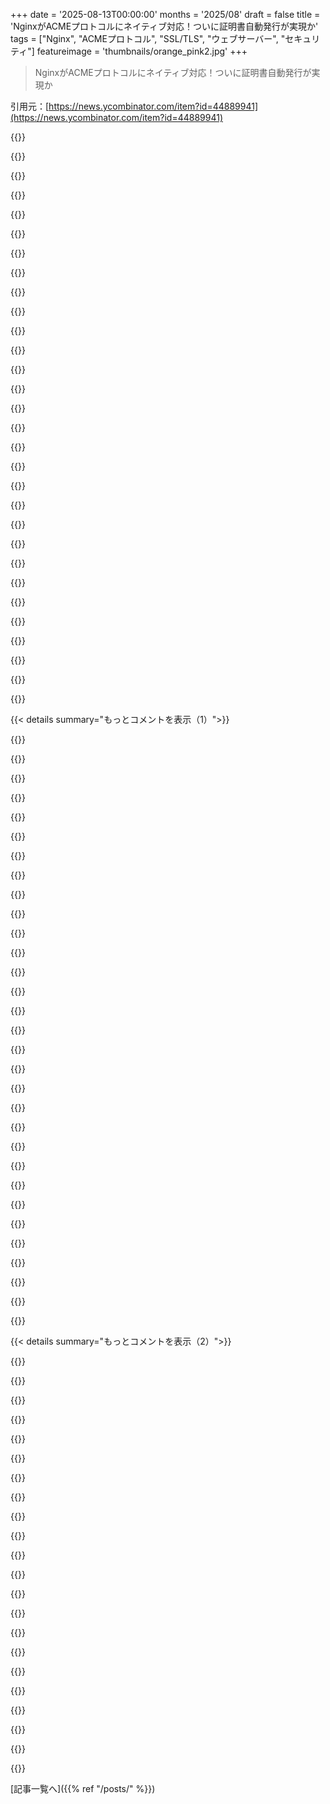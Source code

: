 +++
date = '2025-08-13T00:00:00'
months = '2025/08'
draft = false
title = 'NginxがACMEプロトコルにネイティブ対応！ついに証明書自動発行が実現か'
tags = ["Nginx", "ACMEプロトコル", "SSL/TLS", "ウェブサーバー", "セキュリティ"]
featureimage = 'thumbnails/orange_pink2.jpg'
+++

> NginxがACMEプロトコルにネイティブ対応！ついに証明書自動発行が実現か

引用元：[https://news.ycombinator.com/item?id=44889941](https://news.ycombinator.com/item?id=44889941)




{{<matomeQuote body="NginxのACME対応、現状はHTTP-01チャレンジのみなんだね。でもさ、公開されてないNginxユーザーにとって一番必要なのはDNS-01チャレンジだよ。早くDNS-01に対応してほしいな！レコードを更新するだけでいいから、ホスティング内容に依存しないのがすごくクリーンで良いと思うんだ。" userName="Shank" createdAt="2025/08/13 16:37:35" color="#ff33a1">}}




{{<matomeQuote body="DNS-01を使うにはDNS APIキーが必要になるけど、多くのDNSプロバイダーはゾーンごとにAPIキーを発行してくれないんだよね。DNS-01自体は良いと思うけど、妥協すると変なことになりかねないから注意が必要だよ。" userName="clvx" createdAt="2025/08/13 16:50:11" color="">}}




{{<matomeQuote body="俺は自宅のhomelabでstep-caとcaddyと組み合わせてDNS-01を使ってるよ。すごく使いやすくて最高だね。" userName="samgranieri" createdAt="2025/08/13 17:15:20" color="">}}




{{<matomeQuote body="Caddyに賛成！Nginxはもはや2007年のものだよ。" userName="reactordev" createdAt="2025/08/13 17:50:42" color="">}}




{{<matomeQuote body="他に選択肢がないならDNSチャレンジを使わない理由が分からないな。これまでは面倒で壊れやすいと思ってたけど、Webサーバーがネイティブで対応するならマシになるかも。でもワイルドカード証明書は取れないんだよね。" userName="Spivak" createdAt="2025/08/13 16:54:24" color="">}}




{{<matomeQuote body="NginxがDNS-01チャレンジに対応する必要ってあるの？NginxはHTTPサーバーとして動いてるから、常に.well-knownにアクセスできるじゃん。もっと低レベルな方法でドメイン検証する必要ないでしょ。それに、機密性の高いAPIトークンがサーバーに必要になるから、最小特権の原則にも反すると思うんだけど。" userName="creatonez" createdAt="2025/08/13 17:02:26" color="#ff5733">}}




{{<matomeQuote body="DNS-01って、登録済みのドメインネームサーバーへのDNS-over-HTTPSに対応してるのかな？もしそうなら、NginxがDNSクレームに対応するのはすごく簡単になるはずだよね。もし対応してないなら、DNS-01自体に改善が必要なんじゃないかな。" userName="altairprime" createdAt="2025/08/13 18:46:28" color="">}}




{{<matomeQuote body="証明書を注文する時、ACMEプロバイダーから変なテキスト文字列が送られてくるんだ。その文字列をTXTレコードとしてDNSサーバーに追加する必要があるんだけど、そのやり方は君とDNSサーバー次第で、ACMEプロバイダーは気にしないよ。DNS-over-HTTPSはこの話には関係ないと思うな。あれはDNSサーバーに問い合わせたいクライアントが使うもので、レコードを作るオペレーターが使うものじゃないはずだよ。(もし違ってたら教えてね。)" userName="cpach" createdAt="2025/08/13 20:52:59" color="#785bff">}}




{{<matomeQuote body="_acme-challenge.domain.tldのNSレコードを、自分で管理してる別のサーバーに向けることができるんだ。そうすれば、DNSホスター経由でゾーンを更新する必要がなくなるよ。そのサーバーは、問い合わせてくる人たちのチャレンジを解決できればOKなんだ。" userName="qwertox" createdAt="2025/08/13 19:00:24" color="#785bff">}}




{{<matomeQuote body="ACMEプロバイダはDNSサーバーにクエリを送って、レコードに正しい”funny string”があるか検証するんだね。親の質問は、そのクエリがDoH経由でできるか／できるのか、ってことだった。" userName="0x0000000" createdAt="2025/08/13 21:05:15" color="">}}




{{<matomeQuote body="NginxがHTTPサーバーとしてそのクエリに答えられるからじゃない？" userName="0x0000000" createdAt="2025/08/13 21:39:00" color="">}}




{{<matomeQuote body="Caddyは開発者が作ったものを公開したりテストしたりするのに向いてる。パワーユーザーやインフラ管理者にはNginxの方がずっと価値があるよ。<br>俺も自宅ラボでCaddy使ってるけど、Nginxほど柔軟性はないからね。" userName="darkwater" createdAt="2025/08/13 18:34:42" color="#45d325">}}




{{<matomeQuote body="それならHTTP-01チャレンジを使えばいいんじゃないかな。DNS-01チャレンジの利点は、HTTPサーバーをインターネットに公開したくない場合に使えることだと思うんだ。" userName="xg15" createdAt="2025/08/13 23:09:03" color="">}}




{{<matomeQuote body="いや、それは利用ケースの一つに過ぎないよ。他に、ワイルドカード証明書の場合はDNS-01が必須だし、複数のサーバー（例: ロードバランサー）でTLSが終端されるサービスの証明書の場合も、HTTPやALPNチャレンジだと終端サーバーのうち1つしか応答できないから、DNS-01が実用的に必須なんだ。" userName="jcgl" createdAt="2025/08/14 06:05:13" color="#ff33a1">}}




{{<matomeQuote body="そんなことないよ。https://github.com/joohoi/acme-dns をどこでも実行できるし、それから _acme_challenge.realdomain.com を aklsfdsdl239072109387219038712.acme-dns.anywhere.com にCNAME設定するんだ。そうすればACMEクライアントはACME DNS APIとやり取りするだけで、その長いランダムなドメインのチャレンジを処理する以外は何もしなくていいよ。" userName="bananapub" createdAt="2025/08/13 17:02:45" color="#45d325">}}




{{<matomeQuote body="CNAMEsね。俺はこれを何にでも使ってるよ。メインドメインはDNS APIトークンなしでプロバイダA、捨てドメインをプロバイダBでAPIトークンありにする。_acme-challenge.メインドメインを捨てドメインにCNAME設定するんだ。ACMEクライアントは捨てドメインのTXTレコードにチャレンジ応答を書き込む。これならセキュリティ高いし、万が一捨てドメインが使えなくなっても簡単に変えられる。acme.shもこれに対応してるし（https://github.com/acmesh-official/acme.sh/wiki/DNS-alias-mo...）、俺はacme.shのAnsibleロールも書いたよ（https://github.com/foundata/ansible-collection-acmesh/tree/m...）。" userName="andreashaerter" createdAt="2025/08/13 22:18:46" color="#785bff">}}




{{<matomeQuote body="HTTPチャレンジで新しい証明書を発行するには、だいたい15分間のダウンタイムが必要になる。SLAがあるような顧客向けエンドポイントには全然向いてないよ。" userName="lukeschlather" createdAt="2025/08/13 17:06:19" color="#ff5733">}}




{{<matomeQuote body="隠れたプライマリを自分でホストすれば、簡単にできるよ。" userName="hashworks" createdAt="2025/08/13 17:02:46" color="">}}




{{<matomeQuote body="HTTP検証はDNSやAPIキーをいじらなくて済むからシンプルでいいんだよ。サーバーソフトを立ち上げてホスト名を教えるだけで、あとは全部勝手にやってくれるんだから。" userName="bityard" createdAt="2025/08/13 17:14:52" color="#45d325">}}




{{<matomeQuote body="HTTPやALPNチャレンジだと終端サーバーが一つしか応答できないから、DNS-01が現実的に必要って意見があるけど、.well-known/acme-challenge/へのリクエストを単一サーバーにリバースプロキシとかで転送するのも、DNS-01と同じくらい簡単に設定できるはずだよ。" userName="account42" createdAt="2025/08/14 08:56:16" color="#38d3d3">}}




{{<matomeQuote body="うちではCaddyを本番環境で何百ものアプリに使ってて、1日あたり数千万のリクエストを捌いてるよ。" userName="j-krieger" createdAt="2025/08/13 19:32:02" color="#ff33a1">}}




{{<matomeQuote body="これはマジでびっくりしたね。Cloudflareが非エンタープライズアカウントにゾーンごとの個別キーを頑として許可しないから、ずっと不満だったんだよ。この件を要求してるスレッドが、受動的攻撃性のお手本みたいな感じなんだよね: https://community.cloudflare.com/t/restrict-scope-api-tokens..." userName="teruakohatu" createdAt="2025/08/14 05:49:50" color="#785bff">}}




{{<matomeQuote body="多くのDNSプロバイダは、外部プライマリに対応してないんだよね。" userName="Sesse__" createdAt="2025/08/13 17:04:24" color="">}}




{{<matomeQuote body="でもそれだと、その単一サーバーから他の全部に証明書を再配布しなきゃいけないんだよね。できなくはないけど、自分で繋ぎのコードを書く羽目になるし、更新がその特別なサーバーに依存することになっちゃう。つまり、DNS-01の設定みたいに簡単じゃないんだよ。運用特性も違うし、特注の繋ぎコードが必要になるんだ。" userName="jcgl" createdAt="2025/08/14 11:24:31" color="#785bff">}}




{{<matomeQuote body="もしこのドメインを2台以上のサーバーで提供してるなら、運が悪いってことになっちゃうね。" userName="abcdefg12" createdAt="2025/08/13 20:45:10" color="">}}




{{<matomeQuote body="じゃあ、ツールの価値って、その古さに反比例して判断されるべきなのかな？" userName="RadiozRadioz" createdAt="2025/08/13 20:18:21" color="">}}




{{<matomeQuote body="俺の仕事はインターネットからアクセスできない内部サービスばっかりで、DNSだけが唯一の選択肢だよ。DNSを使えばワイルドカード証明書も手に入るし、`*.foo.com`が欲しいなら`_acme-challenge.foo.com`を設定するだけでOKだぜ。" userName="cortesoft" createdAt="2025/08/13 16:57:19" color="#ff5733">}}




{{<matomeQuote body="K8sのIngressがWIPフェーズから早く抜け出してくれたらな。そうすればcert-managerとか他のIngressでの面倒な設定から解放されるのにな。" userName="supriyo-biswas" createdAt="2025/08/13 17:55:13" color="">}}




{{<matomeQuote body="これはかなりデカいニュースだな。Caddyは昔からこの機能があったけど、みんながCaddyを使いたいわけじゃないからな。たぶんTraefikみたいなソフトウェアのユーザーシェアを食うだろうな。" userName="dizhn" createdAt="2025/08/13 16:23:35" color="#ff5c5c">}}




{{<matomeQuote body="Caddyの本当に好きなところは、その優秀な構文だよ。今はNginx（Nginx Proxy Manager経由）とTraefikを使ってるけど、最近Caddyでプロジェクトやったらすごく良かった。将来的に自分のセルフホスト環境をCaddyに変えたいな。でも、Cloudflare Tunnelsの代替にもなる[1] pangolinを選ぶかもな。<br>[1] https://github.com/fosrl/pangolin" userName="elashri" createdAt="2025/08/13 16:36:52" color="#ff33a1">}}




{{< details summary="もっとコメントを表示（1）">}}

{{<matomeQuote body="Caddyには変な制限があるんだ。特にログのパーミッションが問題で、promtailみたいなプロセスが読めない。パーミッションは変更できず、いつも厳しすぎる。ドキュメントも分かりにくくて、Nginxなら簡単なこともCaddyだと難しい。パッケージマネージャーでインストールするとプラグインが付いてこないのも嫌だ。プラグインが欲しいなら自分でビルドするかビルドサービスを使う必要があり、自動更新もされない。" userName="Saris" createdAt="2025/08/13 18:33:28" color="#ff5733">}}




{{<matomeQuote body="そうだよな。Caddyの賢いデフォルト設定はほとんど完璧なんだ。TLS有効な静的サーバーやWordPressサイトの設定も、数行のシンプルなコードで済むんだぜ。例えば`something.example.com { root * /var/www/something.example.com file_server }`みたいに。他にも細かい調整はできるけど、一般的な使い方ならほぼ不要だ。これまでのサーバーより「ちゃんと動く」んだよ。" userName="kstrauser" createdAt="2025/08/13 16:54:55" color="#45d325">}}




{{<matomeQuote body="Caddyの構文のドキュメントは、すごく基本的なこと以外をやりたい場合や、彼らが意図しない使い方をしたい場合にはちょっと物足りないんだよね。例えば、内部サービスでワイルドカード証明書を使ってサービス名を証明書の透過性ログから隠したいんだけど、構文がうまく動かせないんだ。ChatGPTもGeminiもできなかったよ。" userName="pgug" createdAt="2025/08/14 01:04:43" color="#45d325">}}




{{<matomeQuote body="実は、今はログファイルのパーミッションを設定できるようになったんだぜ。詳しくは[1]を見てくれよな。<br>[1] https://caddyserver.com/docs/caddyfile/directives/log#file" userName="francislavoie" createdAt="2025/08/13 18:57:05" color="#ff5733">}}




{{<matomeQuote body="おお、それは良い情報だね！Caddyって自己更新できるのかな、それか何か簡単な方法がある？Cloudflareプラグインを使うのに手動で更新するのは面倒なんだよね。" userName="Saris" createdAt="2025/08/13 19:09:44" color="">}}




{{<matomeQuote body="全くその通りだ。家で使ってるTraefikを、もうすぐNginxに替えるだろうな。" userName="thrown-0825" createdAt="2025/08/13 16:48:41" color="">}}




{{<matomeQuote body="いや、Caddyはプラグイン込みで自分でビルドしないとダメだよ。xcaddyを使えば簡単だけどね。リリース通知はGitHubで登録して、xcaddyでバイナリをビルドしてサービスを再起動するだけの小さなbashスクリプトを自分で書くといいよ。Caddyのdebパッケージのバージョンが変わった時にスクリプトをトリガーするようにaptにフックさせることもできるかもしれないけど、それは君が自分で管理しないといけないね。" userName="francislavoie" createdAt="2025/08/13 19:14:18" color="#ff5733">}}




{{<matomeQuote body="俺はTraefikをサービスのDockerラベルをいくつか定義するだけで設定してるんだ。<br>あのひどく巨大なNginxの設定に戻るなんてありえないね。" userName="grim_io" createdAt="2025/08/13 17:01:41" color="">}}




{{<matomeQuote body="なんで自己更新のこと「no」って言ったのか疑問に思ってるんだけど。<br>https://caddyserver.com/docs/command-line#caddy-upgrade" userName="dizhn" createdAt="2025/08/14 13:28:31" color="#ff5733">}}




{{<matomeQuote body="最近Caddyに乗り換えたよ。NginxのHTTP/1 desync問題に関する情報不足が俺を乗り換えさせたんだ。何か馬鹿げたことが起きるのを待ったり、監査官にNginxが答えられない質問をされたりするのを待ちたくないね。Caddyは本当にNginxより簡単だよ。まず、主要サービスとそのテストサービス、そして教育機関で動く特殊サービスをカバーするテンプレートができたし、ログもいい感じ。証明書処理も完璧（少なくとも俺のケースではね）。それにメトリクスも優れてる。ただ、Caddyにはレート制限がないし、PowerBIの馬鹿げたバグで一つのユーザーが特定の画像を1日に300,000回もヒットさせるから、今からプラグインをどうにかしないといけないんだ。それがちょっとした欠点だね。" userName="tgv" createdAt="2025/08/13 17:31:09" color="#ff5c5c">}}




{{<matomeQuote body="ワイルドカード証明書のためには、君が使ってるプロバイダ用のDNSプラグインを含むCaddyのビルドが必要だよ。それにはxcaddyっていうツールが役立つ。自分でバイナリを管理しないといけないから、まだちょっと面倒だけど、Hetznerで試した時は問題なく動いたよ。" userName="nadanke" createdAt="2025/08/14 06:19:46" color="#38d3d3">}}




{{<matomeQuote body="現在含まれているプラグインなら、バイナリは自己更新できるよ。コマンドラインヘルプにはベータ版って書いてあるけど、俺にはいつも問題なく動いてるね。" userName="dizhn" createdAt="2025/08/13 20:29:14" color="">}}




{{<matomeQuote body="desync問題についてGoogle検索してみたらこのページを見つけたよ。<br>https://my.f5.com/manage/s/article/K30341203<br>この手のことは俺の専門外なんだけど。この問題についてどんな情報が見たい？何が役に立つかな？" userName="dekobon" createdAt="2025/08/13 18:21:29" color="">}}




{{<matomeQuote body="この統合はDNS-01チャレンジをサポートしてないからね。だから、今のところワイルドカード証明書は問題外だ。" userName="cpach" createdAt="2025/08/14 05:53:51" color="#45d325">}}




{{<matomeQuote body="Apacheにも2018年からあるよ。" userName="dwedge" createdAt="2025/08/14 10:56:28" color="">}}




{{<matomeQuote body="だってそれは自動化されてないし、手動コマンドだし、caddyserver.comのリソース（比較的低電力のクラウドVM）を使ってて稼働保証もないんだ。自動化シナリオでは使うべきじゃない。手軽な個人的な利用シナリオだけだね。" userName="francislavoie" createdAt="2025/08/14 14:08:21" color="#ff5c5c">}}




{{<matomeQuote body="CaddyでワイルドカードDNSとACMEプロトコルを使ったDNSチャレンジの設定例だ。Cloudflareを使って、`*.secret.domain.com`のサブドメインをssoやAdGuard、Forgejoのプロキシとして設定できる。設定方法を示すコードが貼ってあるぞ。" userName="dizhn" createdAt="2025/08/14 13:21:45" color="#ff5c5c">}}




{{<matomeQuote body="バイナリを別の場所からダウンロードする方法ってあるの？" userName="dizhn" createdAt="2025/08/16 09:27:14" color="">}}




{{<matomeQuote body="Nginxって設定がモジュールごとに分かれてて複雑だけど、Caddyは全部まとめて設定できるから、その点がいいんだよな。" userName="karmakaze" createdAt="2025/08/13 21:11:34" color="">}}




{{<matomeQuote body="最近Pangolinを試したけど、Authentikのプロキシで十分だったから、Pangolinはいらないって気づいたよ。" userName="dizhn" createdAt="2025/08/13 17:02:20" color="">}}




{{<matomeQuote body="俺はCaddyをメインの逆プロキシとして使ってるぜ。CloudflareのDNSとLet’s Encryptで問題なく動くし、Caddyfileの構文も直感的だ。昔Traefikも使ったけど、あれは設定が難しかったな。" userName="nodesocket" createdAt="2025/08/13 20:09:52" color="#38d3d3">}}




{{<matomeQuote body="WordPressでCaddyは安全なの？NginxからCaddyに乗り換えるとき、`wp-includes`とか`wp-admin`の特定のパスをブロックする必要があるかいつも悩むんだ。CaddyフォーラムでWordPressを強化する方法が議論されてるよ: https://caddy.community/t/using-caddy-to-harden-wordpress/13..." userName="aorth" createdAt="2025/08/17 09:10:29" color="#ff33a1">}}




{{<matomeQuote body="Nginxのメンテナーがdesync攻撃対策の設定方法を教えてくれたら助かったのに。F5って誰だよ、よくわかんないけどもう手遅れだ。" userName="tgv" createdAt="2025/08/14 14:55:42" color="">}}




{{<matomeQuote body="誰かの役に立つかもしれないから、俺がやってるCaddyのDockerビルド方法を教えるな。CloudflareのDNSモジュールとcaddy-securityを組み込んで、Docker Composeで動かすんだ。具体的なDockerfileの例が貼ってあるぞ。" userName="snickerdoodle12" createdAt="2025/08/14 15:32:17" color="#785bff">}}




{{<matomeQuote body="CaddyをDockerラベルで改造した例があるけど、複雑すぎ。Traefikだとどうなんだろう？" userName="dizhn" createdAt="2025/08/15 09:06:38" color="">}}




{{<matomeQuote body="Dokkuメンテナーだけど、これは最高！既存のLet’s Encryptプラグインは問題多いからね。Nginxがリロードで固まったりしてたんだ。ただ、安定版リポジトリに入るまで時間かかるし、DNS challenge未対応だからワイルドカード証明書が使えない。Dokkuには短期的には使えなさそうだな。" userName="josegonzalez" createdAt="2025/08/13 17:22:48" color="#45d325">}}




{{<matomeQuote body="Dokku、大変！CoolifyはGithubアプリでデプロイできたし、GH actionsも書ける。でもDokkuのドキュメントは百科事典みたいで読みにくいんだ。<br>https://dokku.com/docs/deployment/methods/git/#initializing-...<br>Coolifyのドキュメントはすぐに使えて便利なのに。<br>https://coolify.io/docs/knowledge-base/git/github/integratio...<br>Dokkuには人気OSSアプリのチュートリアルや、ベアメタルからリバースプロキシ＋アプリをデプロイする記事が欲しいな。" userName="ctxc" createdAt="2025/08/13 17:43:13" color="#38d3d3">}}




{{<matomeQuote body="Docker内でNginxとCertbotの設定ってマジで最悪！Nginxを動かすには証明書が要るのに、証明書を発行するにはNginxが要るってどういうこと？ネットの記事も全然役に立たないし。Docker Compose向けに詳しく解説してくれる人がいたら感謝するよ。nginx-proxyみたいなライブラリはカスタマイズが面倒だから使いたくないんだ。" userName="vivzkestrel" createdAt="2025/08/14 03:47:28" color="#ff5c5c">}}




{{<matomeQuote body="NixOSってすごいよ。Nginxサーバー立ち上げるのにこのブロックを追加するだけで、systemdサンドボックスで証明書も自動発行、自動更新タイマーまで完璧に動くんだ。ブロック削除すれば全部きれいに消えるし。結婚式のウェブサイトのリダイレクト、これで1分でできたよ。" userName="bspammer" createdAt="2025/08/14 09:19:39" color="#ff5c5c">}}




{{<matomeQuote body="Docker ComposeでCertbotを使うなら、最初にホストで`certbot certonly`を実行して、一時サーバーで証明書を取得するんだ。それで`compose.yml`でホストの`/etc/letsencrypt`をNginxコンテナにマウントすればいい。更新はCertbotコンテナでできるよ。<br>nginx:<br>    volumes:<br>      - /etc/letsencrypt:/etc/letsencrypt<br>certbot:<br>    volumes:<br>      - /etc/letsencrypt:/etc/letsencrypt<br>    entrypoint: ”＼/bin＼/sh -c ’trap exit TERM; while :; do certbot renew; sleep 12h & wait $${!}; done;’”<br>Nginxの設定はこうだ。<br>    ssl_certificate ＼/etc＼/letsencrypt＼/live＼/$DOMAIN＼/fullchain.pem;<br>    ssl_certificate_key ＼/etc＼/letsencrypt＼/live＼/$DOMAIN＼/privkey.pem;<br>And also    location ＼/.well-known＼/ {<br>        alias ＼/usr＼/share＼/nginx＼/html＼/.well-known＼/;<br>    }" userName="nojs" createdAt="2025/08/14 09:25:05" color="#38d3d3">}}

{{</details>}}




{{< details summary="もっとコメントを表示（2）">}}

{{<matomeQuote body="俺はNginxをDockerの外で動かすのが好きだよ。それについてブログに書いたんだ。<br>https://nickjanetakis.com/blog/why-i-prefer-running-nginx-on...<br>PKI関連（DH Paramsや証明書）、アプリ（Docker）、リバースプロキシ（Nginx、Docker外）を分けてるんだ。こうすればチキン＆エッグ問題も解消されて、複雑さも減る。自己署名、Let’s Encrypt、サードパーティ証明書間の切り替えもシンボリックリンク一つで楽だし、テストも災害復旧も簡単で安心できるよ。" userName="nickjj" createdAt="2025/08/14 13:05:44" color="#ff5c5c">}}




{{<matomeQuote body="nginx-proxyって何が問題なの？うちでは何年もCIで複数のDocker Composeアプリを同じサーバーにデプロイするのに使ってたけど、問題なかったよ。<br>https://docs.servicestack.net/ssh-docker-compose-deploment<br>詳しい記事はここ。<br>https://servicestack.net/posts/kubernetes_not_required<br>Kamalに移行したけどね。<br>https://docs.servicestack.net/kamal-deploy" userName="mythz" createdAt="2025/08/14 04:12:58" color="#ff5c5c">}}




{{<matomeQuote body="俺、生のNginx設定で簡単なレートリミットのブロックは簡単に書けるんだけど、nginx-proxy使うとこの有様だよ。めっちゃくちゃだよ。見てよ、ホントひどい。https://github.com/nginx-proxy/nginx-proxy/discussions/2524" userName="vivzkestrel" createdAt="2025/08/14 04:19:24" color="#38d3d3">}}




{{<matomeQuote body="nginx-proxyの何が問題って、Nginxのスクリプトを俺がコントロールできないことなんだよな。それが一番のネックだね。https://github.com/nginx-proxy/nginx-proxy/discussions/2523" userName="vivzkestrel" createdAt="2025/08/14 04:17:37" color="#ff5733">}}




{{<matomeQuote body="個人的には、NginxでTLS終端して、直接物理サーバでNginx動かしてるよ。サービスは全部その裏でコンテナ化してる。もしNginxからリモートノードにプロキシするなら、多分内部PKIを使うだろうな。" userName="atomicnumber3" createdAt="2025/08/14 04:06:22" color="">}}




{{<matomeQuote body="大抵は証明書できるまでSSL追加しないか、自己署名証明書とかでNginxを起動するんだよ。個人的にはDNSをあらゆる場所で使ってる。中央サーバでdehydratedとDNSチャレンジを毎晩動かして、それを全サーバにrsyncしてるよ（Vaultに置き換える予定だけど）。証明書を一箇所で管理できるのは結構好きだな。" userName="dwedge" createdAt="2025/08/14 10:59:10" color="#ff5c5c">}}




{{<matomeQuote body="＞Nginxサーバを起動するには証明書が必要だけど、証明書を発行するにはNginxサーバが必要？<br>まさにそれ！俺は自己署名証明書を事前に入れてとりあえず起動してるよ。ただ、Dockerでどうやるかは確認しなきゃな。" userName="yjftsjthsd-h" createdAt="2025/08/14 06:45:48" color="">}}




{{<matomeQuote body="まさにこれ！Docker内で何か動かそうとすると、深刻なほどドキュメントもリソースも不足してるんだよな。" userName="vivzkestrel" createdAt="2025/08/14 07:30:57" color="">}}




{{<matomeQuote body="おー、Compose使うならこれ、今できるようになってるみたいだね: https://stackoverflow.com/questions/70322031/does-docker-com... initコンテナ作って、`test -f /certs/whatever.crt || openssl command to generate cert`みたいなコマンドを実行させて、本来のWebサーバコンテナの前に動かすんだ。" userName="yjftsjthsd-h" createdAt="2025/08/14 19:19:57" color="#38d3d3">}}




{{<matomeQuote body="これ really cool だね。知らなかった人のために言うと、https://github.com/dehydrated-io/dehydrated と組み合わせれば、vhost設定に数行追加するだけで簡単に解決できたんだよ。<br>    location ^~ /.well-known/acme-challenge/ {<br>        alias ＜path-to-your-acme-challenge-directory＞;<br>    }<br>Dehydrated は昔からあって、http-01 の更新自動化には素晴らしい低オーバーヘッドのオプションだよ。" userName="thaumaturgy" createdAt="2025/08/13 17:13:18" color="#ff33a1">}}




{{<matomeQuote body="前のコメントで言ってた設定、Certbot でもちゃんと動くよ。俺、何年も使ってるし。" userName="Avamander" createdAt="2025/08/14 20:30:05" color="#38d3d3">}}




{{<matomeQuote body="これ、すごく良いけど、何千人も使ってるのに安定版出さないプロジェクトは嫌いだね。v1.0.0がないと、インターフェースが勝手に変わっても気づけない。メジャーバージョン0のソフトは使うな、いつか痛い目見るぞ。Dehydratedは7年も0のままだし、もうリリースすべきだよ。SemVerの原則からしても、プロダクションで使うなら1.0.0であるべきだろ。https://0ver.org/about.html" userName="andrewmcwatters" createdAt="2025/08/13 17:19:55" color="">}}




{{<matomeQuote body="誰が不快だと感じるかって？それに依存してる人たち？まさかね。無料でソフトを提供してる人たち？まさかね。もしかしたら誰にもとって不快じゃないかもだけど、運命とかインセンティブのズレを示すものとして不快なんだろうな。" userName="nothrabannosir" createdAt="2025/08/13 17:22:27" color="">}}




{{<matomeQuote body="それがオープンソースの良いところだよね。無料の労働力で、欲しい機能の実装ペースに不満があるなら、自分でやればいいんだよ！" userName="ygjb" createdAt="2025/08/13 17:22:50" color="#38d3d3">}}




{{<matomeQuote body="そうそう、まさにその通り！たぶんフォークするバージョンを選んで、組織のプロダクションパスではv1.0.0に設定するかな。そうすれば挙動が変わらないって分かるし。それからアップストリームからのアップデートをマージすればいい。" userName="andrewmcwatters" createdAt="2025/08/13 17:24:38" color="">}}




{{<matomeQuote body="たいていの場合、破壊的変更に対応する方が簡単だよ。コードを書く方が理解を深めるより速いし、外部APIの破壊的変更は内部よりずっとよくドキュメントされてるからね。" userName="john01dav" createdAt="2025/08/13 17:40:35" color="">}}




{{<matomeQuote body="ちなみに、俺はDehydratedを使ってLetsEncryptの自動化を少なくとも10年くらいやってるよ。その間に本番環境で破壊的変更が一度だけあったと思うけど、Dehydrated特有の問題じゃなくて、ACMEプロトコルの変更だったんだ。解決策はDehydratedクライアントを更新して設定ファイルをちょっといじるだけで超簡単だった。これ、俺のインフラで最も信頼できる部分の一つで、ほとんど考える必要がないくらいだよ。だから自動化リポジトリからリンクを掘り起こす必要があったくらい。" userName="thaumaturgy" createdAt="2025/08/13 17:53:59" color="#ff5c5c">}}




{{<matomeQuote body="Dehydratedは2015年12月の最初のコミットから使ってるの？" userName="hju22_-3" createdAt="2025/08/13 21:01:17" color="">}}




{{<matomeQuote body="これでDehydratedを知ったと思うよ: https://news.ycombinator.com/item?id=10681851<br>web.archive.orgには残ってないけど、古いサーバー構築スクリプトに「Dehydratedの最新版をhttps://github.com/dehydrated-io/dehydratedから取得」（以前はhttps://github.com/lukas2511/dehydrated）ってメモがあるから、lukas2511アカウントの時に使ってた。これはPhabricatorから救出したメモで履歴はないけど、2015～2016年頃で合ってるはず。俺は2009年からクライアントのためにホスティングしてて、LetsEncryptは当時証明書更新が面倒で有料だったから、早く導入したかったんだ。この投稿はまさに探してたもので、すぐ使い始めたよ。Linodeアカウントも2009年10月から動いてるし、記憶は正確だね。" userName="thaumaturgy" createdAt="2025/08/14 03:30:55" color="#ff5c5c">}}




{{<matomeQuote body="自分の基準に合う「安定版」ブランチやフォークをサポートすればいい。見たい変化を自分で起こそう！<br>「v1.0.0を出さないとインターフェースが変わる」って言うけど、1.0.0はただの数字だよ。約束や実績がないと、他のどんな数字でも破壊的変更はあり得る。よく使われてる「0.x.x」のオープンソースの方が、ただ1.0.0のラベルを貼られたものより信頼できるよ。他のバージョン管理スキームもアリだね。例えば「永遠に0.xに固執しろ」って皮肉るやつとか。" userName="dspillett" createdAt="2025/08/13 17:29:30" color="#38d3d3">}}




{{<matomeQuote body="SemVerを秘術的な法則だと思ってる人がまたいるね。SemVerがいかに間違いかを示す良い例だ。SemVer信者がその法則に依ろうとするから、バージョン番号のセグメントを永久的なゼロプレフィックスとして犠牲にするのが、彼らをなだめる一番現実的な方法だよ。ブラウザのユーザーエージェントの「Mozilla」みたいなものさ。ユーザーエージェントのようにならないことを願うばかりだよ。つまり、皮肉抜きで0ver。0.0verが必要にならないことを祈ろう。" userName="juped" createdAt="2025/08/14 01:32:52" color="#45d325">}}

{{</details>}}



[記事一覧へ]({{% ref "/posts/" %}})
